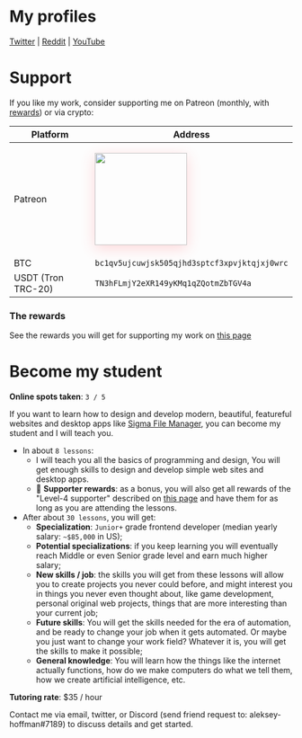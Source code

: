 # My profiles

[Twitter](https://twitter.com/sigma_developer) | [Reddit](https://www.reddit.com/r/SigmaFileManager) | [YouTube](https://www.youtube.com/@sigma-dev)

# Support

If you like my work, consider supporting me on Patreon (monthly, with [rewards](https://patreon.com/sigma_file_manager)) or via crypto:

<table>
  <thead>
    <tr>
      <th>Platform</th>
      <th>Address</th>
    </tr>
  </thead>
  <tbody>
    <tr>
      <td>Patreon</td>
      <td width="320px">
        <a target="_blank" href="https://patreon.com/sigma_file_manager">
          <img
            src="https://raw.githubusercontent.com/aleksey-hoffman/sigma-file-manager/main/.github/media/patreon_button.png"
            width="164px"
            style="box-shadow: 0px 6px 24px rgb(255, 66, 77, 0.2); margin: 16px 0"
          />
        </a>
      </td>
    </tr>
    <tr>
      <td>BTC</td>
      <td width="320px">
        <code>bc1qv5ujcuwjsk505qjhd3sptcf3xpvjktqjxj0wrc</code>
      </td>
    </tr>
    <tr>
      <td>USDT (Tron TRC-20)</td>
      <td width="320px">
        <code>TN3hFLmjY2eXR149yKMq1qZQotmZbTGV4a</code>
      </td>
    </tr>
  </tbody>
</table>

### The rewards

See the rewards you will get for supporting my work on [this page](https://github.com/aleksey-hoffman/sigma-file-manager/wiki/Supporter-rewards)

# Become my student 

**Online spots taken**: `3 / 5`

If you want to learn how to design and develop modern, beautiful, featureful websites and desktop apps like [Sigma File Manager](https://github.com/aleksey-hoffman/sigma-file-manager), you can become my student and I will teach you. 

- In about `8 lessons`:
  - I will teach you all the basics of programming and design, You will get enough skills to design and develop simple web sites and desktop apps.
  - 🎁 **Supporter rewards**: as a bonus, you will also get all rewards of the "Level-4 supporter" described on [this page](https://github.com/aleksey-hoffman/sigma-file-manager/wiki/Supporter-rewards) and have them for as long as you are attending the lessons.
- After about `30 lessons`, you will get:
  - **Specialization**: `Junior+` grade frontend developer (median yearly salary: `~$85,000` in US);
  - **Potential specializations**: if you keep learning you will eventually reach Middle or even Senior grade level and earn much higher salary;
  - **New skills / job**: the skills you will get from these lessons will allow you to create projects you never could before, and might interest you in things you never even thought about, like game development, personal original web projects, things that are more interesting than your current job;
  - **Future skills**: You will get the skills needed for the era of automation, and be ready to change your job when it gets automated. Or maybe you just want to change your work field? Whatever it is, you will get the skills to make it possible;
  - **General knowledge**: You will learn how the things like the internet actually functions, how do we make computers do what we tell them, how we create artificial intelligence, etc.

**Tutoring rate**: $35 / hour

Contact me via email, twitter, or Discord (send friend request to: aleksey-hoffman#7189) to discuss details and get started.
